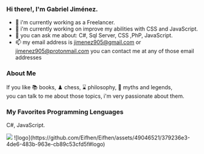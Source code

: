 ### Hi there!, I'm Gabriel Jiménez.

- 🔭 i'm currently working as a Freelancer.
- 🌱 i'm currently working on improve my abilities with CSS and JavaScript. 
- 💬 you can ask me about: C#, Sql Server, CSS ,PhP, JavaScript.
- 📫 my email address is jimenez905@gmail.com or jimenez905@protonmail.com you can contact me at any of those email addresses 



### About Me
If you like :books: books, :chess_pawn: chess, :hourglass: philosophy, 	:mage: myths and legends,  
you can talk to me about those topics, i'm very passionate about them.

### My Favorites Programming Lenguages
C#, JavaScript.

<div>
    <img src="https://github.com/Eifhen/Eifhen/assets/49046521/379236e3-4de6-483b-963e-cb89c53cfd5f" />
    ![logo](https://github.com/Eifhen/Eifhen/assets/49046521/379236e3-4de6-483b-963e-cb89c53cfd5f#logo)
</div>

